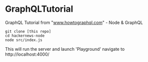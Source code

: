 # GraphQLTutorial
GraphQL Tutorial from "www.howtographql.com" - Node &amp; GraphQL

```
git clone [this repo]
cd hackernews-node
node src/index.js  
```  

This will run the server and launch 'Playground' 
navigate to http://localhost:4000/

